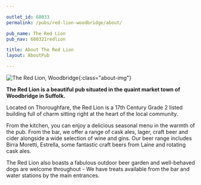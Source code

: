 ```yaml
---

outlet_id: 68033
permalink: /pubs/red-lion-woodbridge/about/

pub_name: The Red Lion
pub_nav: 680321redlion

title: About The Red Lion
layout: AboutPub

---
```



![The Red Lion, Woodbridge](/pubs/680321_the_red_lion/assets/TheRedLionWoodbridge1200x1738.jpg){:class="about-img"}

	
**The Red Lion is a beautiful pub situated in the quaint market town of Woodbridge in Suffolk.**

Located on Thoroughfare, the Red Lion is a 17th Century Grade 2 listed building full of charm sitting right at the heart of the local community.

From the kitchen, you can enjoy a delicious seasonal menu in the warmth of the pub. From the bar, we offer a range of cask ales, lager, craft beer and cider alongside a wide selection of wine and gins. Our beer range includes Birra Moretti, Estrella, some fantastic craft beers from Laine and rotating cask ales.

The Red Lion also boasts a fabulous outdoor beer garden and well-behaved dogs are welcome throughout - We have treats available from the bar and water stations by the main entrances.